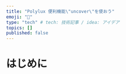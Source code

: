 ```yaml
---
title: "Polylux 便利機能\"uncover\"を使おう"
emoji: "🦔"
type: "tech" # tech: 技術記事 / idea: アイデア
topics: []
published: false
---
```

# はじめに